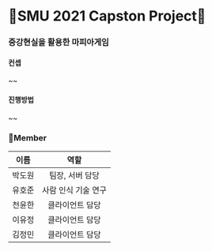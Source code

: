 # 🏫SMU 2021 Capston Project🏫

### 증강현실을 활용한 마피아게임

#### 컨셉

~~

#### 진행방법

~~

### 🐣Member

| 이름   |        역할         |
| ------ | :-----------------: |
| 박도원 |   팀장, 서버 담당   |
| 유호준 | 사람 인식 기술 연구 |
| 천윤한 |   클라이언트 담당   |
| 이유정 |   클라이언트 담당   |
| 김정민 |   클라이언트 담당   |
